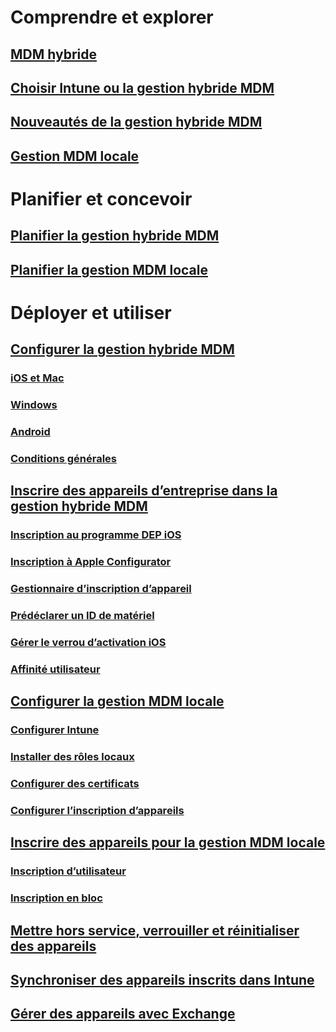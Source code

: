 #  Comprendre et explorer
## [MDM hybride](understand/hybrid-mobile-device-management.md)
## [Choisir Intune ou la gestion hybride MDM](understand/choose-between-standalone-intune-and-hybrid-mobile-device-management.md)
## [Nouveautés de la gestion hybride MDM](understand/whats-new-in-hybrid-mobile-device-management.md)
## [Gestion MDM locale](understand/manage-mobile-devices-with-on-premises-infrastructure.md)

# Planifier et concevoir
## [Planifier la gestion hybride MDM](plan-design/plan-hybrid-mobile-device-management.md)
## [Planifier la gestion MDM locale](plan-design/plan-on-premises-mdm.md)

# Déployer et utiliser

## [Configurer la gestion hybride MDM](deploy-use/setup-hybrid-mdm.md)
### [iOS et Mac](deploy-use/enroll-hybrid-ios-mac.md)
### [Windows](deploy-use/enroll-hybrid-windows.md)
### [Android](deploy-use/enroll-hybrid-android.md)
### [Conditions générales](deploy-use/terms-and-conditions.md)
## [Inscrire des appareils d’entreprise dans la gestion hybride MDM](deploy-use/enroll-company-owned-devices.md)
### [Inscription au programme DEP iOS](deploy-use/ios-device-enrollment-program-for-hybrid.md)
### [Inscription à Apple Configurator](deploy-use/ios-hybrid-enrollment-using-apple-configurator.md)
### [Gestionnaire d’inscription d’appareil](deploy-use/enroll-devices-with-device-enrollment-manager.md)
### [Prédéclarer un ID de matériel](deploy-use/predeclare-devices-with-hardware-id.md)
### [Gérer le verrou d’activation iOS](deploy-use/manage-ios-activation-lock.md)
### [Affinité utilisateur](deploy-use/user-affinity-for-hybrid-managed-devices.md)

## [Configurer la gestion MDM locale](get-started/preparation-steps-for-on-premises-mdm.md)
### [Configurer Intune](get-started/set-up-intune-subscription-on-premises-mdm.md)
### [Installer des rôles locaux](get-started/install-site-system-roles-for-on-premises-mdm.md)
### [Configurer des certificats](get-started/set-up-certificates-on-premises-mdm.md)
### [Configurer l’inscription d’appareils](get-started/set-up-device-enrollment-on-premises-mdm.md)
## [Inscrire des appareils pour la gestion MDM locale](deploy-use/enroll-devices-on-premises-mdm.md)
### [Inscription d’utilisateur](deploy-use/user-enroll-devices-on-premises-mdm.md)
### [Inscription en bloc](deploy-use/bulk-enroll-devices-on-premises-mdm.md)

## [Mettre hors service, verrouiller et réinitialiser des appareils](deploy-use/wipe-lock-reset-devices.md)
## [Synchroniser des appareils inscrits dans Intune](deploy-use/sync-intune-device.md)
## [Gérer des appareils avec Exchange](deploy-use/manage-mobile-devices-with-exchange-activesync.md)


<!--HONumber=Dec16_HO3-->


